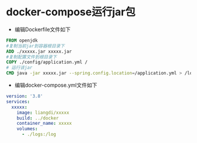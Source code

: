 # docker-compose运行jar包

- 编辑Dockerfile文件如下

```dockerfile
FROM openjdk
#复制当前jar到容器根目录下
ADD ./xxxxx.jar xxxxx.jar
#复制配置文件到根目录下
COPY ./config/application.yml /
# 运行该jar
CMD java -jar xxxxx.jar --spring.config.location=/application.yml > /log/start.log
```

- 编辑docker-compose.yml文件如下

```yaml
version: '3.8'
services:
  xxxxx:
    image: liangdi/xxxxx
    build: ../docker
    container_name: xxxxx
    volumes:
      - ./logs:/log
```